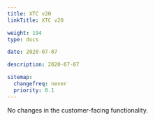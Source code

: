 ```yaml
---
title: XTC v20
linkTitle: XTC v20

weight: 194
type: docs

date: 2020-07-07

description: 2020-07-07

sitemap:
  changefreq: never
  priority: 0.1
---
```


No changes in the customer-facing functionality.
